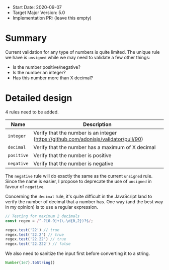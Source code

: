 - Start Date: 2020-09-07
- Target Major Version: 5.0
- Implementation PR: (leave this empty)

# Summary

Current validation for any type of numbers is quite limited.
The unique rule we have is `unsigned` while we may need to validate a few other things:

- Is the number positive/negative?
- Is the number an integer?
- Has this number more than X decimal?

# Detailed design

4 rules need to be added.

| Name | Description |
| ------------- | ------------- |
| `integer` | Verify that the number is an integer (https://github.com/adonisjs/validator/pull/90) |
| `decimal` | Verify that the number has a maximum of X decimal |
| `positive` | Verify that the number is positive |
| `negative` | Verify that the number is negative |

The `negative` rule will do exactly the same as the current `unsigned` rule.
Since the name is easier, I propose to deprecate the use of `unsigned` in favour of `negative`.

Concerning the `decimal` rule, it's quite difficult in the JavaScript land to verify the number of decimal that a number has.
One way (and the best way in my opinion) is to use a regular expression.

```ts
// Testing for maximum 2 decimals
const regex = /^-?[0-9]+(\.\d{0,2})?$/;

regex.test('22') // true
regex.test('22.2') // true
regex.test('22.22') // true
regex.test('22.222') // false
```

We also need to sanitize the input first before converting it to a string.

```ts
Number(1e7).toString()
```
